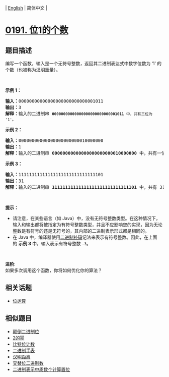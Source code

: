 
| [English](README_EN.md) | 简体中文 |
# [0191. 位1的个数](https://leetcode-cn.com/problems/number-of-1-bits/)
## 题目描述
<p>编写一个函数，输入是一个无符号整数，返回其二进制表达式中数字位数为 &lsquo;1&rsquo;&nbsp;的个数（也被称为<a href="https://baike.baidu.com/item/%E6%B1%89%E6%98%8E%E9%87%8D%E9%87%8F" target="_blank">汉明重量</a>）。</p>

<p>&nbsp;</p>

<p><strong>示例 1：</strong></p>

<pre><strong>输入：</strong>00000000000000000000000000001011
<strong>输出：</strong>3
<strong>解释：</strong>输入的二进制串 <code><strong>00000000000000000000000000001011</strong>&nbsp;中，共有三位为 &#39;1&#39;。</code>
</pre>

<p><strong>示例 2：</strong></p>

<pre><strong>输入：</strong>00000000000000000000000010000000
<strong>输出：</strong>1
<strong>解释：</strong>输入的二进制串 <strong>00000000000000000000000010000000</strong>&nbsp;中，共有一位为 &#39;1&#39;。
</pre>

<p><strong>示例 3：</strong></p>

<pre><strong>输入：</strong>11111111111111111111111111111101
<strong>输出：</strong>31
<strong>解释：</strong>输入的二进制串 <strong>11111111111111111111111111111101</strong> 中，共有 31 位为 &#39;1&#39;。</pre>

<p>&nbsp;</p>

<p><strong>提示：</strong></p>

<ul>
	<li>请注意，在某些语言（如 Java）中，没有无符号整数类型。在这种情况下，输入和输出都将被指定为有符号整数类型，并且不应影响您的实现，因为无论整数是有符号的还是无符号的，其内部的二进制表示形式都是相同的。</li>
	<li>在 Java 中，编译器使用<a href="https://baike.baidu.com/item/二进制补码/5295284" target="_blank">二进制补码</a>记法来表示有符号整数。因此，在上面的&nbsp;<strong>示例 3</strong>&nbsp;中，输入表示有符号整数 <code>-3</code>。</li>
</ul>

<p>&nbsp;</p>

<p><strong>进阶</strong>:<br>
如果多次调用这个函数，你将如何优化你的算法？</p>

## 相关话题
- [位运算](https://leetcode-cn.com/tag/bit-manipulation)
## 相似题目
- [颠倒二进制位](../reverse-bits/README.md)
- [2的幂](../power-of-two/README.md)
- [比特位计数](../counting-bits/README.md)
- [二进制手表](../binary-watch/README.md)
- [汉明距离](../hamming-distance/README.md)
- [交替位二进制数](../binary-number-with-alternating-bits/README.md)
- [二进制表示中质数个计算置位](../prime-number-of-set-bits-in-binary-representation/README.md)
